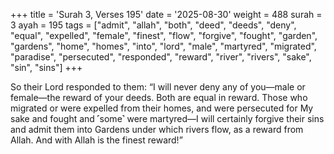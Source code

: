 +++
title = 'Surah 3, Verses 195'
date = '2025-08-30'
weight = 488
surah = 3
ayah = 195
tags = ["admit", "allah", "both", "deed", "deeds", "deny", "equal", "expelled", "female", "finest", "flow", "forgive", "fought", "garden", "gardens", "home", "homes", "into", "lord", "male", "martyred", "migrated", "paradise", "persecuted", "responded", "reward", "river", "rivers", "sake", "sin", "sins"]
+++

So their Lord responded to them: “I will never deny any of you—male or female—the reward of your deeds. Both are equal in reward. Those who migrated or were expelled from their homes, and were persecuted for My sake and fought and ˹some˺ were martyred—I will certainly forgive their sins and admit them into Gardens under which rivers flow, as a reward from Allah. And with Allah is the finest reward!”